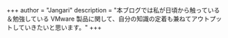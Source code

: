 +++
author = "Jangari"
description = "本ブログでは私が日頃から触っている＆勉強している VMware 製品に関して、自分の知識の定着も兼ねてアウトプットしていきたいと思います。"
+++